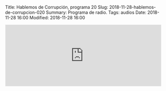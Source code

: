 Title: Hablemos de Corrupción, programa 20
Slug: 2018-11-28-hablemos-de-corrupcion-020
Summary: Programa de radio.
Tags: audios
Date: 2018-11-28 16:00
Modified: 2018-11-28 16:00


<iframe id='audio_35804841' frameborder='0' allowfullscreen='' scrolling='no' height='200' style='border:1px solid #EEE; box-sizing:border-box; width:100%;' src="https://mx.ivoox.com/es/player_ej_35804841_4_1.html?c1=ff6600"></iframe>
